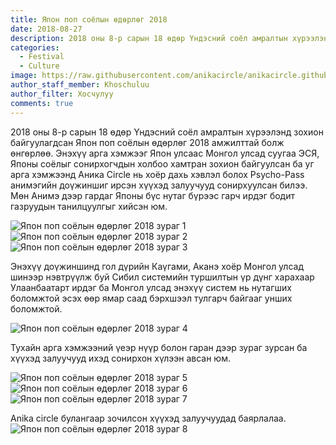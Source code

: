 ```yaml
---
title: Япон поп соёлын өдөрлөг 2018
date: 2018-08-27
description: 2018 оны 8-р сарын 18 өдөр Үндэсний соёл амралтын хүрээлэнд зохион байгуулагдсан Япон поп соёлын өдөрлөг 2018 амжилттай болж өнгөрлөө. 
categories:
  - Festival
  - Culture
image: https://raw.githubusercontent.com/anikacircle/anikacircle.github.io/main/.images/Japan-Pop-Fest-2018-cover.jpg
author_staff_member: Khoschuluu
author_filter: Хосчулуу
comments: true
---
```

2018 оны 8-р сарын 18 өдөр Үндэсний соёл амралтын хүрээлэнд зохион байгуулагдсан Япон поп соёлын өдөрлөг 2018 амжилттай болж өнгөрлөө. Энэхүү арга хэмжээг Япон улсаас Монгол улсад суугаа ЭСЯ, Японы соёлыг сонирхогчдын холбоо хамтран зохион байгуулсан ба уг арга хэмжээнд Аника Circle нь хоёр дахь хэвлэл болох Psycho-Pass анимэгийн доүжиншиг ирсэн хүүхэд залуучууд сонирхуулсан билээ.
Мөн Анимэ дээр гардаг Японы бүс нутаг бүрээс гарч ирдэг бодит газруудын танилцуулгыг хийсэн юм.

![Япон поп соёлын өдөрлөг 2018 зураг 1](https://raw.githubusercontent.com/anikacircle/anikacircle.github.io/main/.images/Japan-Pop-Fest-2018-photo-1.jpg)
![Япон поп соёлын өдөрлөг 2018 зураг 2](https://raw.githubusercontent.com/anikacircle/anikacircle.github.io/main/.images/Japan-Pop-Fest-2018-photo-2.jpg)
![Япон поп соёлын өдөрлөг 2018 зураг 3](https://raw.githubusercontent.com/anikacircle/anikacircle.github.io/main/.images/Japan-Pop-Fest-2018-photo-3.jpg)

Энэхүү доүжиншинд гол дүрийн Каүгами, Аканэ хоёр Монгол улсад шинээр нэвтрүүлж буй Сибил системийн туршилтын үр дүнг харахаар Улаанбаатарт ирдэг ба Монгол улсад энэхүү систем нь нутагших боломжтой эсэх өөр ямар саад бэрхшээл тулгарч байгааг унших боломжтой.

![Япон поп соёлын өдөрлөг 2018 зураг 4](https://raw.githubusercontent.com/anikacircle/anikacircle.github.io/main/.images/Japan-Pop-Fest-2018-photo-4.jpg)

Тухайн арга хэмжээний үеэр нүүр болон гаран дээр зураг зурсан ба хүүхэд залуучууд ихэд сонирхон хүлээн авсан юм.

![Япон поп соёлын өдөрлөг 2018 зураг 5](https://raw.githubusercontent.com/anikacircle/anikacircle.github.io/main/.images/Japan-Pop-Fest-2018-photo-5.jpg)
![Япон поп соёлын өдөрлөг 2018 зураг 6](https://raw.githubusercontent.com/anikacircle/anikacircle.github.io/main/.images/Japan-Pop-Fest-2018-photo-6.jpg)
![Япон поп соёлын өдөрлөг 2018 зураг 7](https://raw.githubusercontent.com/anikacircle/anikacircle.github.io/main/.images/Japan-Pop-Fest-2018-photo-7.jpg)

Anika circle булангаар зочилсон хүүхэд залуучуудад баярлалаа.
![Япон поп соёлын өдөрлөг 2018 зураг 8](https://raw.githubusercontent.com/anikacircle/anikacircle.github.io/main/.images/Japan-Pop-Fest-2018-photo-8.jpg)